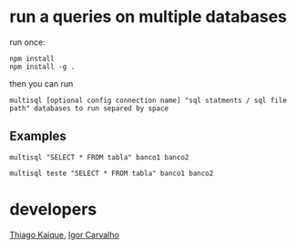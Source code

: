 # run a queries on multiple databases

run once:

```
npm install 
npm install -g .
```

then you can run

```
multisql [optional config connection name] "sql statments / sql file path" databases to run separed by space
```

## Examples

```
multisql "SELECT * FROM tabla" banco1 banco2
```


```
multisql teste "SELECT * FROM tabla" banco1 banco2
```

# developers

[Thiago Kaique](https://github.com/Thiago099), [Igor Carvalho](https://github.com/Igorx8)
